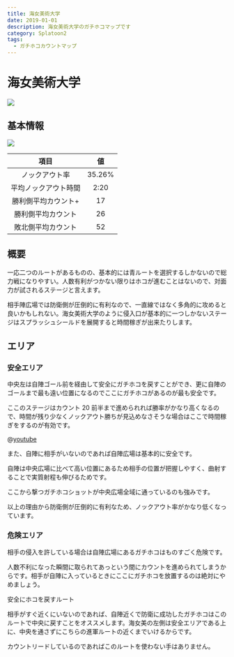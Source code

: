 ```yaml
---
title: 海女美術大学
date: 2019-01-01
description: 海女美術大学のガチホコマップです
category: Splatoon2
tags:
  - ガチホコカウントマップ
---
```


# 海女美術大学

![](https://pbs.twimg.com/media/EdCFjZbWoAIsFFo?format=png)

## 基本情報

![](https://pbs.twimg.com/media/EV-GdK8WoAQp8de?format=png)

|         項目         |   値   |
| :------------------: | :----: |
|    ノックアウト率    | 35.26% |
| 平均ノックアウト時間 |  2:20  |
| 勝利側平均カウント+  |   17   |
|  勝利側平均カウント  |   26   |
|  敗北側平均カウント  |   52   |

## 概要

一応二つのルートがあるものの、基本的には青ルートを選択するしかないので総力戦になりやすい。人数有利がつかない限りはホコが進むことはないので、対面力が試されるステージと言えます。

相手陣広場では防衛側が圧倒的に有利なので、一直線ではなく多角的に攻めると良いかもしれない。海女美術大学のように侵入口が基本的に一つしかないステージはスプラッシュシールドを展開すると時間稼ぎが出来たりします。

## エリア

### 安全エリア

中央左は自陣ゴール前を経由して安全にガチホコを戻すことができ、更に自陣のゴールまで最も遠い位置になるのでここにガチホコがあるのが最も安全です。

ここのステージはカウント 20 前半まで進められれば勝率がかなり高くなるので、時間が残り少なくノックアウト勝ちが見込めなさそうな場合はここで時間稼ぎをするのが有効です。

@[youtube](https://www.youtube.com/watch?v=T6ro63nfeLc)

また、自陣に相手がいないのであれば自陣広場は基本的に安全です。

自陣は中央広場に比べて高い位置にあるため相手の位置が把握しやすく、曲射することで実質射程も伸びるためです。

ここから撃つガチホコショットが中央広場全域に通っているのも強みです。

以上の理由から防衛側が圧倒的に有利なため、ノックアウト率がかなり低くなっています。

### 危険エリア

相手の侵入を許している場合は自陣広場にあるガチホコはものすごく危険です。

人数不利になった瞬間に取られてあっという間にカウントを進められてしまうからです。相手が自陣に入っているときにここにガチホコを放置するのは絶対にやめましょう。

安全にホコを戻すルート

相手がすぐ近くにいないのであれば、自陣近くで防衛に成功したガチホコはこのルートで中央に戻すことをオススメします。海女美の左側は安全エリアである上に、中央を通さずにこちらの進軍ルートの近くまでいけるからです。

カウントリードしているのであればこのルートを使わない手はありません。
